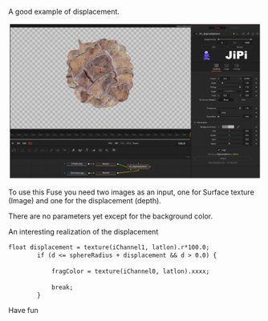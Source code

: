A good example of displacement.

[![screenshot](RayCastSphere_screenshot.png "RayCastSphere.fuse in DaVinci Resolve")](https://github.com/nmbr73/Shaderfuse/blob/main/PlanetShader/RayCastSphere.fuse)

To use this Fuse you need two images as an input, one for Surface texture (Image) and one for the displacement (depth).

There are no parameters yet except for the background color.

An interesting realization of the displacement

```
float displacement = texture(iChannel1, latlon).r*100.0;
        if (d <= sphereRadius + displacement && d > 0.0) {

            fragColor = texture(iChannel0, latlon).xxxx;

            break;
        }
```

Have fun